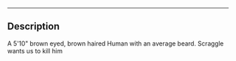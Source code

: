--------------------------------------------------------------------------------
## Description
A 5'10" brown eyed, brown haired Human with an average beard. Scraggle wants us to kill him